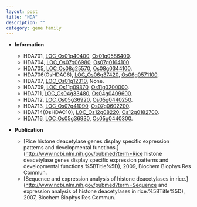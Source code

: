 ```yaml
---
layout: post
title: "HDA"
description: ""
category: gene family
---
```


* **Information**  
    + HDA701, [LOC_Os01g40400](http://rice.uga.edu/cgi-bin/ORF_infopage.cgi?orf=LOC_Os01g40400), [Os01g0586400](https://rapdb.dna.affrc.go.jp/locus/?name=Os01g0586400).
    + HDA704, [LOC_Os07g06980](http://rice.uga.edu/cgi-bin/ORF_infopage.cgi?orf=LOC_Os07g06980), [Os07g0164100](https://rapdb.dna.affrc.go.jp/locus/?name=Os07g0164100).
    + HDA705, [LOC_Os08g25570](http://rice.uga.edu/cgi-bin/ORF_infopage.cgi?orf=LOC_Os08g25570), [Os08g0344100](https://rapdb.dna.affrc.go.jp/locus/?name=Os08g0344100).
    + HDA706(OsHDAC6), [LOC_Os06g37420](http://rice.uga.edu/cgi-bin/ORF_infopage.cgi?orf=LOC_Os06g37420), [Os06g0571100](https://rapdb.dna.affrc.go.jp/locus/?name=Os06g0571100).
    + HDA707, [LOC_Os01g12310](http://rice.uga.edu/cgi-bin/ORF_infopage.cgi?orf=LOC_Os01g12310), None.
    + HDA709, [LOC_Os11g09370](http://rice.uga.edu/cgi-bin/ORF_infopage.cgi?orf=LOC_Os11g09370), [Os11g0200000](https://rapdb.dna.affrc.go.jp/locus/?name=Os11g0200000).
    + HDA711, [LOC_Os04g33480](http://rice.uga.edu/cgi-bin/ORF_infopage.cgi?orf=LOC_Os04g33480), [Os04g0409600](https://rapdb.dna.affrc.go.jp/locus/?name=Os04g0409600).
    + HDA712, [LOC_Os05g36920](http://rice.uga.edu/cgi-bin/ORF_infopage.cgi?orf=LOC_Os05g36920), [Os05g0440250](https://rapdb.dna.affrc.go.jp/locus/?name=Os05g0440250).
    + HDA713, [LOC_Os07g41090](http://rice.uga.edu/cgi-bin/ORF_infopage.cgi?orf=LOC_Os07g41090), [Os07g0602200](https://rapdb.dna.affrc.go.jp/locus/?name=Os07g0602200).
    + HDA714(OsHDAC10), [LOC_Os12g08220](http://rice.uga.edu/cgi-bin/ORF_infopage.cgi?orf=LOC_Os12g08220), [Os12g0182700](https://rapdb.dna.affrc.go.jp/locus/?name=Os12g0182700).
    + HDA716, [LOC_Os05g36930](http://rice.uga.edu/cgi-bin/ORF_infopage.cgi?orf=LOC_Os05g36930), [Os05g0440300](https://rapdb.dna.affrc.go.jp/locus/?name=Os05g0440300).

* **Publication**  
    + [Rice histone deacetylase genes display specific expression patterns and developmental functions.](http://www.ncbi.nlm.nih.gov/pubmed?term=Rice histone deacetylase genes display specific expression patterns and developmental functions.%5BTitle%5D), 2009, Biochem Biophys Res Commun.
    + [Sequence and expression analysis of histone deacetylases in rice.](http://www.ncbi.nlm.nih.gov/pubmed?term=Sequence and expression analysis of histone deacetylases in rice.%5BTitle%5D), 2007, Biochem Biophys Res Commun.


